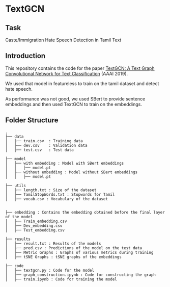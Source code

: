 # TextGCN

## Task

Caste/Immigration Hate Speech Detection in Tamil Text

## Introduction

This repository contains the code for the paper [TextGCN: A Text Graph Convolutional Network for Text Classification](https://arxiv.org/abs/1809.05679) (AAAI 2019).

We used that model in featureless to train on the tamil dataset and detect hate speech.

As performance was not good, we used SBert to provide sentence embeddings and then used TextGCN to train on the embeddings.

## Folder Structure

```
.
├── data
│   ├── train.csv  : Training data
│   ├── dev.csv    : Validation data
│   ├── test.csv   : Test data

├── model
│   ├── with embedding : Model with SBert embeddings
│   │   ├── model.pt
│   ├── without embedding : Model without SBert embeddings
│   │   ├── model.pt

├── utils
│   ├── length.txt : Size of the dataset
│   ├── TamilStopWords.txt : Stopwords for Tamil
│   ├── vocab.csv : Vocabulary of the dataset


├── embedding : Contains the embedding obtained before the final layer of the model
│   ├── Train_embedding.csv
│   ├── Dev_embedding.csv
│   ├── Test_embedding.csv

├── results
│   ├── result.txt : Results of the models
│   ├── pred.csv : Predictions of the model on the test data
│   ├── Metric Graphs : Graphs of various metrics during training
│   ├── tSNE Graphs : tSNE graphs of the embeddings

├── code
│   ├── textgcn.py : Code for the model
│   ├── graph_construction.ipynb : Code for constructing the graph
│   ├── train.ipynb : Code for training the model

```











